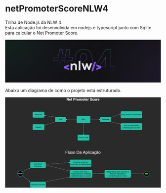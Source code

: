 # netPromoterScoreNLW4
Trilha de Node.js da NLW 4
</br> Esta aplicação foi desenvolvida em nodejs e typescript junto com Sqlite para calcular o Net Promoter Score.

![NLW#4](https://github.com/Daniel-Anjos/netPromoterScoreNLW4/blob/main/NLW04.png)

Abaixo um diagrama de como o projeto está estruturado.


![Estrutura do Projeto](https://github.com/Daniel-Anjos/netPromoterScoreNLW4/blob/main/Net%20Promoter%20Score.png)

